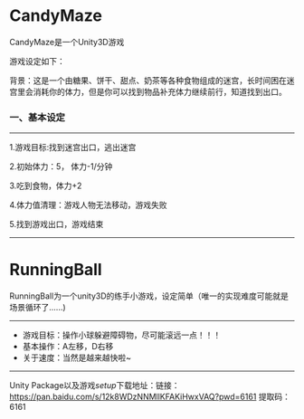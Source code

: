 # CandyMaze
CandyMaze是一个Unity3D游戏

游戏设定如下：

背景：这是一个由糖果、饼干、甜点、奶茶等各种食物组成的迷宫，长时间困在迷宫里会消耗你的体力，但是你可以找到物品补充体力继续前行，知道找到出口。

### 一、基本设定
***
1.游戏目标:找到迷宫出口，逃出迷宫

2.初始体力：5， 体力-1/分钟

3.吃到食物，体力+2

4.体力值清理：游戏人物无法移动，游戏失败

5.找到游戏出口，游戏结束

***

# RunningBall
RunningBall为一个unity3D的练手小游戏，设定简单（唯一的实现难度可能就是场景循环了......)

***
* 游戏目标：操作小球躲避障碍物，尽可能滚远一点！！！
* 基本操作：A左移，D右移
* 关于速度：当然是越来越快啦~
***


Unity Package以及游戏*setup*下载地址：链接：https://pan.baidu.com/s/12k8WDzNNMllKFAKiHwxVAQ?pwd=6161 
提取码：6161 

